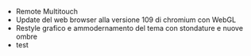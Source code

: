 - Remote Multitouch
- Update del web browser alla versione 109 di chromium con WebGL
- Restyle grafico e ammodernamento del tema con stondature e nuove ombre
- test